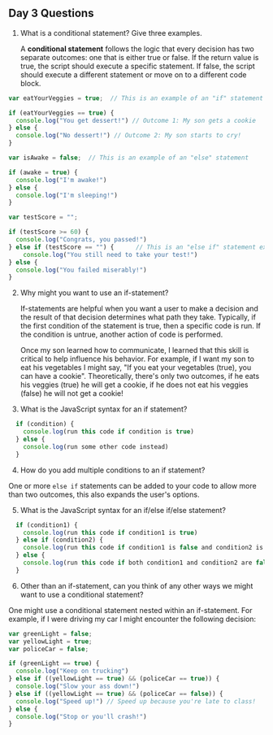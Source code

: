 ## Day 3 Questions

1. What is a conditional statement? Give three examples.

    A **conditional statement** follows the logic that every decision has two separate outcomes: one that is either true or false. If the return value is true, the script should execute a specific statement. If false, the script should execute a different statement or move on to a different code block.
```javascript
var eatYourVeggies = true;  // This is an example of an "if" statement

if (eatYourVeggies == true) {
  console.log("You get dessert!") // Outcome 1: My son gets a cookie
} else {
  console.log("No dessert!") // Outcome 2: My son starts to cry!
}
```
```JavaScript
var isAwake = false;  // This is an example of an "else" statement

if (awake = true) {
  console.log("I'm awake!")
} else {
  console.log("I'm sleeping!")
}
```
```javascript
var testScore = "";

if (testScore >= 60) {
  console.log("Congrats, you passed!")
} else if (testScore == "") {      // This is an "else if" statement example
    console.log("You still need to take your test!")
} else {
  console.log("You failed miserably!")
}
```
2. Why might you want to use an if-statement?

    If-statements are helpful when you want a user to make a decision and the result of that decision determines what path they take. Typically, if the first condition of the statement is true, then a specific code is run. If the condition is untrue, another action of code is performed.

    Once my son learned how to communicate, I learned that this skill is critical to help influence his behavior. For example, if I want my son to eat his vegetables I might say, "If you eat your vegetables (true), you can have a cookie". Theoretically, there's only two outcomes, if he eats his veggies (true) he will get a cookie, if he does not eat his veggies (false) he will not get a cookie!

3. What is the JavaScript syntax for an if statement?
```javascript
  if (condition) {
    console.log(run this code if condition is true)
  } else {
    console.log(run some other code instead)
  }
  ```
4. How do you add multiple conditions to an if statement?

  One or more `else if` statements can be added to your code to allow more than two outcomes, this also expands the user's options.

5. What is the JavaScript syntax for an if/else if/else statement?
```javascript
  if (condition1) {
    console.log(run this code if condition1 is true)
  } else if (condition2) {
    console.log(run this code if condition1 is false and condition2 is true)
  } else {
    console.log(run this code if both condition1 and condition2 are false)
  }
  ```
6. Other than an if-statement, can you think of any other ways we might want to use a conditional statement?

  One might use a conditional statement nested within an if-statement. For example, if I were driving my car I might encounter the following decision:
```javascript
var greenLight = false;
var yellowLight = true;
var policeCar = false;

if (greenLight == true) {
  console.log("Keep on trucking")
} else if ((yellowLight == true) && (policeCar == true)) {
  console.log("Slow your ass down!")
} else if ((yellowLight == true) && (policeCar == false)) {
  console.log("Speed up!") // Speed up because you're late to class!
} else {
  console.log("Stop or you'll crash!")
}
```
